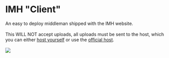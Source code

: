 # IMH "Client"

An easy to deploy middleman shipped with the IMH website.
<br>
<br>
This WILL NOT accept uploads, all uploads must be sent to the host, which you can either [host yourself](https://github.com/raxracks/imh-host) or use the [official host](https://imh-host.glitch.me). 
<br>
<br>
<img src="https://ci.appveyor.com/api/projects/status/github/raxracks/imh-client">